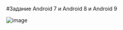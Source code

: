 #Задание Android 7 и Android 8 и Android 9

![image](https://github.com/user-attachments/assets/9c89b0e3-b852-4b56-8795-16d45f40f381)

